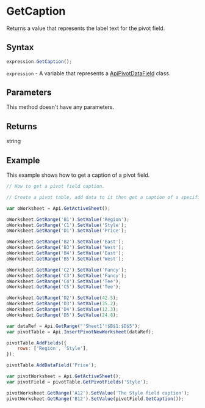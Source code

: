 # GetCaption

Returns a value that represents the label text for the pivot field.

## Syntax

```javascript
expression.GetCaption();
```

`expression` - A variable that represents a [ApiPivotDataField](../ApiPivotDataField.md) class.

## Parameters

This method doesn't have any parameters.

## Returns

string

## Example

This example shows how to get a caption of a pivot field.

```javascript editor-xlsx
// How to get a pivot field caption.

// Create a pivot table, add data to it then get a caption of a specified pivot field.

var oWorksheet = Api.GetActiveSheet();

oWorksheet.GetRange('B1').SetValue('Region');
oWorksheet.GetRange('C1').SetValue('Style');
oWorksheet.GetRange('D1').SetValue('Price');

oWorksheet.GetRange('B2').SetValue('East');
oWorksheet.GetRange('B3').SetValue('West');
oWorksheet.GetRange('B4').SetValue('East');
oWorksheet.GetRange('B5').SetValue('West');

oWorksheet.GetRange('C2').SetValue('Fancy');
oWorksheet.GetRange('C3').SetValue('Fancy');
oWorksheet.GetRange('C4').SetValue('Tee');
oWorksheet.GetRange('C5').SetValue('Tee');

oWorksheet.GetRange('D2').SetValue(42.5);
oWorksheet.GetRange('D3').SetValue(35.2);
oWorksheet.GetRange('D4').SetValue(12.3);
oWorksheet.GetRange('D5').SetValue(24.8);

var dataRef = Api.GetRange("'Sheet1'!$B$1:$D$5");
var pivotTable = Api.InsertPivotNewWorksheet(dataRef);

pivotTable.AddFields({
	rows: ['Region', 'Style'],
});

pivotTable.AddDataField('Price');

var pivotWorksheet = Api.GetActiveSheet();
var pivotField = pivotTable.GetPivotFields('Style');

pivotWorksheet.GetRange('A12').SetValue('The Style field caption');
pivotWorksheet.GetRange('B12').SetValue(pivotField.GetCaption());
```
